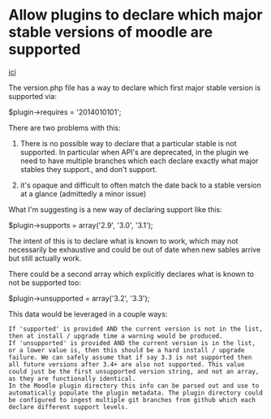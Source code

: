 # Allow plugins to declare which major stable versions of moodle are supported

[ici](https://tracker.moodle.org/browse/MDL-59562)

The version.php file has a way to declare which first major stable version is supported via:

$plugin->requires = '2014010101';

There are two problems with this:

1) There is no possible way to declare that a particular stable is not supported. In particular when  API's are deprecated, in the plugin we need to have multiple branches which each declare exactly what major stables they support., and don't support.

2) it's opaque and difficult to often match the date back to a stable version at a glance (admittedly a minor issue)

What I'm suggesting is a new way of declaring support like this:

$plugin->supports = array('2.9', '3.0', '3.1');

The intent of this is to declare what is known to work, which may not necessarily be exhaustive and could be out of date when new sables arrive but still actually work.

There could be a second array which explicitly declares what is known to not be supported too:

$plugin->unsupported = array('3.2', '3.3');

This data would be leveraged in a couple ways:

    If 'supported' is provided AND the current version is not in the list, then at install / upgrade time a warning would be produced.
    If 'unsupported' is provided AND the current version is in the list, or a lower value is, then this should be a hard install / upgrade failure. We can safely assume that if say 3.3 is not supported then all future versions after 3.4+ are also not supported. This value could just be the first unsupported version string, and not an array, as they are functionally identical.
    In the Moodle plugin directory this info can be parsed out and use to automatically populate the plugin metadata. The plugin directory could be configured to ingest multiple git branches from github which each declare different support levels.
